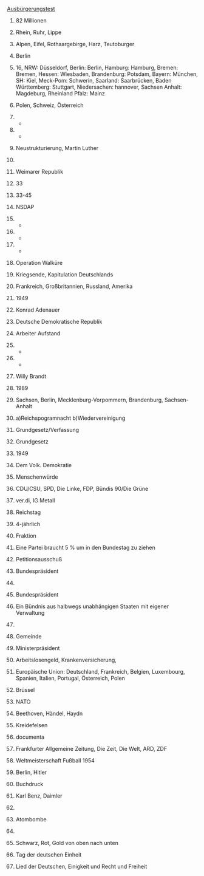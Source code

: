 [Ausbürgerungstest](20180507_Ausbürgerungstest.pdf)

1. 82 Millionen
2. Rhein, Ruhr, Lippe
3. Alpen, Eifel, Rothaargebirge, Harz, Teutoburger
4. Berlin
5. 16, NRW: Düsseldorf, Berlin: Berlin, Hamburg: Hamburg, Bremen: Bremen, Hessen: Wiesbaden, Brandenburg: Potsdam, Bayern: München, SH: Kiel, Meck-Pom: Schwerin, Saarland: Saarbrücken, Baden Württemberg: Stuttgart, Niedersachen: hannover, Sachsen Anhalt: Magdeburg, Rheinland Pfalz: Mainz
6. Polen, Schweiz, Österreich
7. -
8. -
9. Neustrukturierung, Martin Luther
10. 
11. Weimarer Republik
12. 33
13. 33-45
14. NSDAP
15. -
16. -
17. -
18. Operation Walküre
19. Kriegsende, Kapitulation Deutschlands
20. Frankreich, Großbritannien, Russland, Amerika
21. 1949
22. Konrad Adenauer
23. Deutsche Demokratische Republik
24. Arbeiter Aufstand
25. -
26. -
27. Willy Brandt
28. 1989
29. Sachsen, Berlin, Mecklenburg-Vorpommern, Brandenburg, Sachsen-Anhalt
30. a)Reichspogramnacht b)Wiedervereinigung
31. Grundgesetz/Verfassung
32. Grundgesetz
33. 1949
34. Dem Volk. Demokratie
35. Menschenwürde

51. CDU/CSU, SPD, Die Linke, FDP, Bündis 90/Die Grüne
54. ver.di, IG Metall
55. Reichstag
56. 4-jährlich
57. Fraktion
59. Eine Partei braucht 5 % um in den Bundestag zu ziehen
60. Petitionsausschuß
61. Bundespräsident
62. 
63. Bundespräsident
66. Ein Bündnis aus halbwegs unabhängigen Staaten mit eigener Verwaltung
67. 
68. Gemeinde
69. Ministerpräsident
74. Arbeitslosengeld, Krankenversicherung, 
75. Europäische Union: Deutschland, Frankreich, Belgien, Luxembourg, Spanien, Italien, Portugal, Österreich, Polen
76. Brüssel
79. NATO
83. Beethoven, Händel, Haydn
84. Kreidefelsen
85. documenta
87. Frankfurter Allgemeine Zeitung, Die Zeit, Die Welt, ARD, ZDF
90. Weltmeisterschaft Fußball 1954
91. Berlin, Hitler
93. Buchdruck
94. Karl Benz, Daimler
95. 
96. Atombombe
97. 
98. Schwarz, Rot, Gold von oben nach unten
99. Tag der deutschen Einheit
100. Lied der Deutschen, Einigkeit und Recht und Freiheit
